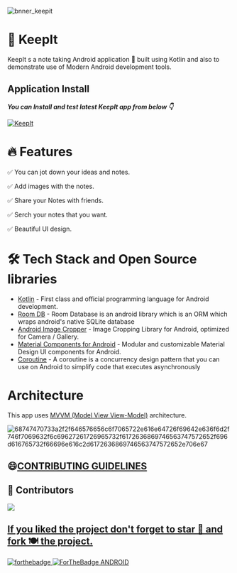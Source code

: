 ![bnner_keepit](https://user-images.githubusercontent.com/80090908/192720350-69d9c212-72f3-47dc-97d8-74bff9610f19.png)


# 📔 KeepIt
KeepIt s a note taking Android application 📱 built using Kotlin and also to demonstrate use of Modern Android development tools.

## Application Install

***You can Install and test latest KeepIt app from below 👇***

[![KeepIt](https://img.shields.io/badge/KeepIt✅-APK-red.svg?style=for-the-badge&logo=android)](https://github.com/aritra-tech/KeepIt/releases/tag/1.0.0)

# 🔥 Features

✅ You can jot down your ideas and notes.

✅ Add images with the notes.

✅ Share your Notes with friends.

✅ Serch your notes that you want.

✅ Beautiful UI design.

# 🛠 Tech Stack and Open Source libraries 
- [Kotlin](https://kotlinlang.org/docs/android-overview.html) - First class and official programming language for Android development.
- [Room DB](https://developer.android.com/training/data-storage/room) - Room Database is an android library which is an ORM which wraps android's native SQLite database
- [Android Image Cropper](https://github.com/ArthurHub/Android-Image-Cropper) - Image Cropping Library for Android, optimized for Camera / Gallery.
- [Material Components for Android](https://material.io/components) - Modular and customizable Material Design UI components for Android.
- [Coroutine](https://developer.android.com/kotlin/coroutines#:~:text=A%20coroutine%20is%20a%20concurrency,established%20concepts%20from%20other%20languages.) - A coroutine is a concurrency design pattern that you can use on Android to simplify code that executes asynchronously

# Architecture

This app uses [MVVM (Model View View-Model)](https://developer.android.com/topic/architecture#recommended-app-arch) architecture.

![68747470733a2f2f646576656c6f7065722e616e64726f69642e636f6d2f746f7069632f6c69627261726965732f6172636869746563747572652f696d616765732f66696e616c2d6172636869746563747572652e706e67](https://user-images.githubusercontent.com/80090908/194612432-65ddf3e4-9322-4f05-9a93-39c83d5f81a2.png)

## 😄[CONTRIBUTING GUIDELINES](https://github.com/HawkItzme/KeepIt/blob/ContriBranch/Contribution.md)

## 📕 Contributors
<a href="https://github.com/aritra-tech/KeepIt/graphs/contributors">
<img src="https://contrib.rocks/image?repo=aritra-tech/KeepIt" />

## If you liked the project don't forget to star 🌟 and fork 🍽 the project.


![forthebadge](https://forthebadge.com/images/badges/built-with-love.svg)
![ForTheBadge ANDROID](https://forthebadge.com/images/badges/built-for-android.svg)


			
